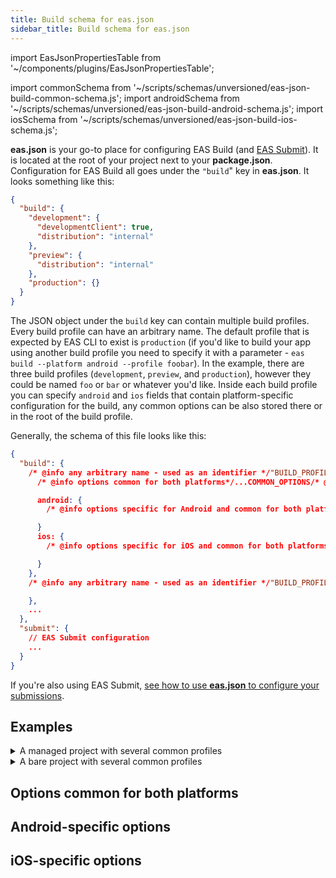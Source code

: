 ```yaml
---
title: Build schema for eas.json
sidebar_title: Build schema for eas.json
---
```


import EasJsonPropertiesTable from '~/components/plugins/EasJsonPropertiesTable';

import commonSchema from '~/scripts/schemas/unversioned/eas-json-build-common-schema.js';
import androidSchema from '~/scripts/schemas/unversioned/eas-json-build-android-schema.js';
import iosSchema from '~/scripts/schemas/unversioned/eas-json-build-ios-schema.js';

**eas.json** is your go-to place for configuring EAS Build (and [EAS Submit](/submit/eas-json.md)). It is located at the root of your project next to your **package.json**. Configuration for EAS Build all goes under the `"build`" key in **eas.json**. It looks something like this:


```json
{
  "build": {
    "development": {
      "developmentClient": true,
      "distribution": "internal"
    },
    "preview": {
      "distribution": "internal"
    },
    "production": {}
  }
}
```

The JSON object under the `build` key can contain multiple build profiles. Every build profile can have an arbitrary name. The default profile that is expected by EAS CLI to exist is `production` (if you'd like to build your app using another build profile you need to specify it with a parameter - `eas build --platform android --profile foobar`). In the example, there are three build profiles (`development`, `preview`, and `production`), however they could be named `foo` or `bar` or whatever you'd like. Inside each build profile you can specify `android` and `ios` fields that contain platform-specific configuration for the build, any common options can be also stored there or in the root of the build profile.

Generally, the schema of this file looks like this:

<!-- prettier-ignore -->
```json
{
  "build": {
    /* @info any arbitrary name - used as an identifier */"BUILD_PROFILE_NAME_1"/* @end */: {
      /* @info options common for both platforms*/...COMMON_OPTIONS/* @end */

      android: {
        /* @info options specific for Android and common for both platforms*/...ANDROID_OPTIONS/* @end */

      }
      ios: {
        /* @info options specific for iOS and common for both platforms*/...IOS_OPTIONS/* @end */

      }
    },
    /* @info any arbitrary name - used as an identifier */"BUILD_PROFILE_NAME_2"/* @end */: {

    },
    ...
  },
  "submit": {
    // EAS Submit configuration
    ...
  }
}
```

If you're also using EAS Submit, [see how to use **eas.json** to configure your submissions](/submit/eas-json.md).

## Examples

<details>
  <summary>A managed project with several common profiles</summary>

```json
{
  "build": {
    "base": {
      "node": "12.13.0",
      "yarn": "1.22.5",
      "env": {
        "EXAMPLE_ENV": "example value"
      },
      "android": {
        "image": "default",
        "env": {
          "PLATFORM": "android"
        }
      },
      "ios": {
        "image": "latest",
        "env": {
          "PLATFORM": "ios"
        }
      }
    },
    "development": {
      "extends": "base",
      "developmentClient": true,
      "env": {
        "ENVIRONMENT": "development"
      },
      "android": {
        "distribution": "internal",
        "withoutCredentials": true
      },
      "ios": {
        "simulator": true
      }
    },
    "staging": {
      "extends": "base",
      "env": {
        "ENVIRONMENT": "staging"
      },
      "distribution": "internal",
      "android": {
        "buildType": "apk"
      }
    },
    "production": {
      "extends": "base",
      "env": {
        "ENVIRONMENT": "production"
      }
    }
  }
}
```

</details>

<details>
  <summary>A bare project with several common profiles</summary>

```json
{
  "build": {
    "base": {
      "env": {
        "EXAMPLE_ENV": "example value"
      },
      "android": {
        "image": "ubuntu-18.04-android-30-ndk-r19c",
        "ndk": "21.4.7075529"
      },
      "ios": {
        "image": "latest",
        "node": "12.13.0",
        "yarn": "1.22.5"
      }
    },
    "development": {
      "extends": "base",
      "env": {
        "ENVIRONMENT": "staging"
      },
      "android": {
        "distribution": "internal",
        "withoutCredentials": true,
        "gradleCommand": ":app:assembleDebug"
      },
      "ios": {
        "simulator": true,
        "buildConfiguration": "Debug"
      }
    },
    "staging": {
      "extends": "base",
      "env": {
        "ENVIRONMENT": "staging"
      },
      "distribution": "internal",
      "android": {
        "gradleCommand": ":app:assembleRelease"
      }
    },
    "production": {
      "extends": "base",
      "env": {
        "ENVIRONMENT": "production"
      }
    }
  }
}
```

</details>

## Options common for both platforms

<EasJsonPropertiesTable schema={commonSchema}/>

## Android-specific options

<EasJsonPropertiesTable schema={androidSchema}/>

## iOS-specific options

<EasJsonPropertiesTable schema={iosSchema}/>
